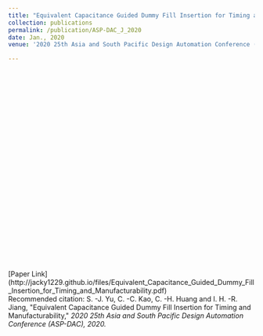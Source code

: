 ```yaml
---
title: "Equivalent Capacitance Guided Dummy Fill Insertion for Timing and Manufacturability"
collection: publications
permalink: /publication/ASP-DAC_J_2020
date: Jan., 2020
venue: '2020 25th Asia and South Pacific Design Automation Conference (ASP-DAC)'

---
```

<br>
<br>
<br>
<br>
<br>
<br>
<br>
<br>
<br>
<br>
<br>
<br>
<br>
<br>
<br>
<br>
<br>
<br>
<br>
<br>
<br>
<br>
<br>
<br>
[Paper Link](http://jacky1229.github.io/files/Equivalent_Capacitance_Guided_Dummy_Fill_Insertion_for_Timing_and_Manufacturability.pdf)
<br>
Recommended citation: S. -J. Yu, C. -C. Kao, C. -H. Huang and I. H. -R. Jiang, "Equivalent Capacitance Guided Dummy Fill Insertion for Timing and Manufacturability," <i>2020 25th Asia and South Pacific Design Automation Conference (ASP-DAC)<i>, 2020.